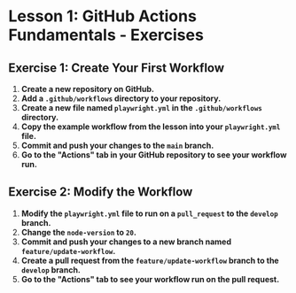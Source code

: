 # Lesson 1: GitHub Actions Fundamentals - Exercises

## Exercise 1: Create Your First Workflow

1. **Create a new repository on GitHub.**
2. **Add a `.github/workflows` directory to your repository.**
3. **Create a new file named `playwright.yml` in the `.github/workflows` directory.**
4. **Copy the example workflow from the lesson into your `playwright.yml` file.**
5. **Commit and push your changes to the `main` branch.**
6. **Go to the "Actions" tab in your GitHub repository to see your workflow run.**

## Exercise 2: Modify the Workflow

1. **Modify the `playwright.yml` file to run on a `pull_request` to the `develop` branch.**
2. **Change the `node-version` to `20`.**
3. **Commit and push your changes to a new branch named `feature/update-workflow`.**
4. **Create a pull request from the `feature/update-workflow` branch to the `develop` branch.**
5. **Go to the "Actions" tab to see your workflow run on the pull request.**